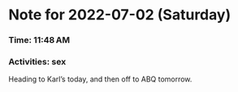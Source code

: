 # Note for 2022-07-02 (Saturday)
### Time: 11:48 AM
### Activities: sex

Heading to Karl’s today, and then off to ABQ tomorrow.
